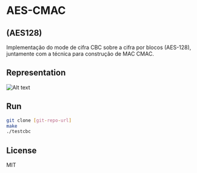 AES-CMAC
=======

(AES128)
---------------

Implementação do mode de cifra CBC sobre a cifra por blocos (AES-128), juntamente com a técnica para construção de MAC CMAC.

Representation
----------
![Alt text](/image/CMAC.jpg)

Run
--------------
```sh
git clone [git-repo-url] 
make
./testcbc
```




License
----

MIT


    
